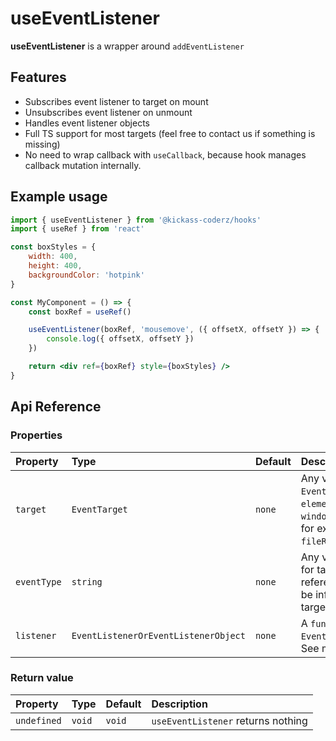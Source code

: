 # useEventListener

**useEventListener** is a wrapper around `addEventListener`

## Features

-   Subscribes event listener to target on mount
-   Unsubscribes event listener on unmount
-   Handles event listener objects
-   Full TS support for most targets (feel free to contact us if something is missing)
-   No need to wrap callback with `useCallback`, because hook manages callback mutation internally.

## Example usage

```jsx
import { useEventListener } from '@kickass-coderz/hooks'
import { useRef } from 'react'

const boxStyles = {
    width: 400,
    height: 400,
    backgroundColor: 'hotpink'
}

const MyComponent = () => {
    const boxRef = useRef()

    useEventListener(boxRef, 'mousemove', ({ offsetX, offsetY }) => {
        console.log({ offsetX, offsetY })
    })

    return <div ref={boxRef} style={boxStyles} />
}
```

## Api Reference

### Properties

| Property    | Type                                 | Default | Description                                                                                                                                                        |
| :---------- | :----------------------------------- | :------ | :----------------------------------------------------------------------------------------------------------------------------------------------------------------- |
| `target`    | `EventTarget`                        | `none`  | Any valid `EventTarget`, be it `element`, `elementref`, `window`, `document` or for example `fileReader` instance.                                                 |
| `eventType` | `string`                             | `none`  | Any valid `EventType` for targeted reference. Types will be inferred based on target.                                                                              |
| `listener`  | `EventListenerOrEventListenerObject` | `none`  | A `function` or `EventListenerObject`. See more [here](https://developer.mozilla.org/en-US/docs/Web/API/EventTarget/addEventListener#the_event_listener_callback). |

### Return value

| Property    | Type   | Default | Description                        |
| :---------- | :----- | :------ | :--------------------------------- |
| `undefined` | `void` | `void`  | `useEventListener` returns nothing |
